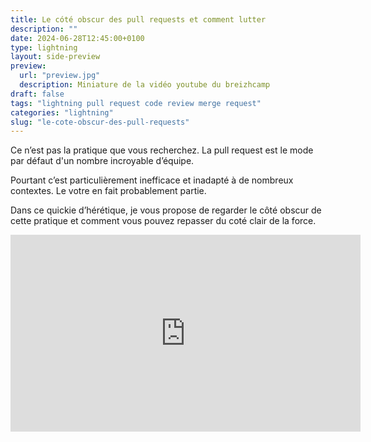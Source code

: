 ```yaml
---
title: Le cóté obscur des pull requests et comment lutter
description: ""
date: 2024-06-28T12:45:00+0100
type: lightning 
layout: side-preview
preview:
  url: "preview.jpg"
  description: Miniature de la vidéo youtube du breizhcamp
draft: false
tags: "lightning pull request code review merge request"
categories: "lightning"
slug: "le-cote-obscur-des-pull-requests"
---
```


Ce n’est pas la pratique que vous recherchez. La pull request est le mode par défaut d'un nombre incroyable d’équipe. 

Pourtant c’est particulièrement inefficace et inadapté à de nombreux contextes. Le votre en fait probablement partie.

Dans ce quickie d’hérétique, je vous propose de regarder le côté obscur de cette pratique et comment vous pouvez repasser du coté clair de la force.

<iframe width="560" height="315" src="https://www.youtube.com/embed/T-6dtnPD9JE?si=eORedYU7-OHhKGUB" title="YouTube video player" frameborder="0" allow="accelerometer; autoplay; clipboard-write; encrypted-media; gyroscope; picture-in-picture; web-share" referrerpolicy="strict-origin-when-cross-origin" allowfullscreen></iframe>
